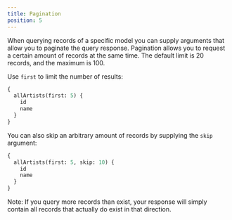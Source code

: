 ```yaml
---
title: Pagination
position: 5
---
```


When querying records of a specific model you can supply arguments that allow you to paginate the query response. Pagination allows you to request a certain amount of records at the same time. The default limit is 20 records, and the maximum is 100.

Use `first` to limit the number of results:

```graphql
{
  allArtists(first: 5) {
    id
    name
  }
}
```

You can also skip an arbitrary amount of records by supplying the `skip` argument:


```graphql
{
  allArtists(first: 5, skip: 10) {
    id
    name
  }
}
```

Note: If you query more records than exist, your response will simply contain all records that actually do exist in that direction.

